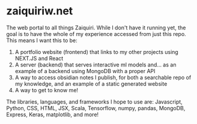 # zaiquiriw.net
The web portal to all things Zaiquiri. While I don't have it running yet, the goal is to have the whole of my experience accessed from just this repo. This means I want this to be:
1. A portfolio website (frontend) that links to my other projects using NEXT.JS and React
2. A server (backend) that serves interactive ml models and... as an example of a backend using MongoDB with a proper API
3. A way to access obsidian notes I publish, for both a searchable repo of my knowledge, and an example of a static generated website
4. A way to get to know me!

The libraries, languages, and frameworks I hope to use are: Javascript, Python, CSS, HTML, JSX, Scala, Tensorflow, numpy, pandas, MongoDB, Express, Keras, matplotlib, and more!
